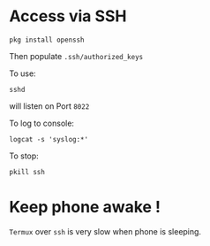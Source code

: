 
Access via SSH
==============

    pkg install openssh

Then populate `.ssh/authorized_keys`

To use:

    sshd
    
will listen on Port `8022`

To log to console:

    logcat -s 'syslog:*'

To stop:

    pkill ssh

Keep phone awake !
==================

`Termux` over `ssh` is very slow when phone is sleeping.
